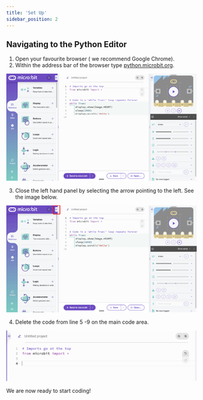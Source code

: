 ```yaml
---
title: 'Set Up'
sidebar_position: 2
---
```


## Navigating to the Python Editor

1. Open your favourite browser ( we recommend Google Chrome).
2. Within the address bar of the browser type [python.microbit.org](https://python.microbit.org/). 

![the micro:bit Python Editor](./img/PythonEditor.png)

3. Close the left hand panel by selecting the arrow pointing to the left. See the image below.

![Closing the left hand panel](./img/CloseButton.png)

4. Delete the code from line 5 -9 on the main code area.

![Code set up](./img/CodeSetUp.png)

We are now ready to start coding!